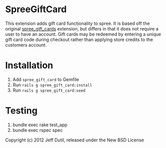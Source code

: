 SpreeGiftCard
=============

This extension adds gift card functionality to spree.  It is based off the original [spree_gift_cards](http://github.com/spree/spree_gift_cards)
extension, but differs in that it does not require a user to have an account.  Gift cards may be redeemed by
entering a unique gift card code during checkout rather than applying store credits to the customers account.

Installation
============

1. Add `spree_gift_card` to Gemfile
1. Run `rails g spree_gift_card:install`
1. Run `rails g spree_gift_card:seed`

Testing
=======

1. bundle exec rake test_app
1. bundle exec rspec spec

Copyright (c) 2012 Jeff Dutil, released under the New BSD License
